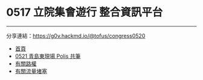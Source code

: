# 0517 立院集會遊行 整合資訊平台
---
分享連結：https://g0v.hackmd.io/@tofus/congress0520

- [首頁](https://g0v.hackmd.io/@tofus/congress0520)
- [0521 青島東現場 Polis 共筆](https://g0v.hackmd.io/6ux3K9exSVeafvofzP_7aw?both)
- [有關路權](/7FJMeBY2QK2IFW8-_dqXaA)
- [有關流量堵塞](/EbC3cvUWSwqqobD6ojHFUQ)